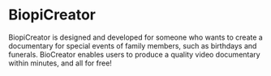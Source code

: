 # BiopiCreator
BiopiCreator is designed and developed for someone who wants to create a documentary for special events of family members, such as birthdays and funerals. BioCreator enables users to produce a quality video documentary within minutes, and all for free!

